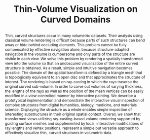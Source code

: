 ---
# this file is written in YAML http://docs.ansible.com/ansible/latest/YAMLSyntax.html
# all lines with a leading sharp are comments and will not be compiled
# longer blocks of text should start with a a leading > to escape all special characters

# URL handle for generated webpage
slug:       thinvolvis

#specifies layout to be used for page generation (do not modify)
layout:     publication

#publication title
title:      >
   Thin-Volume Visualization on Curved Domains
   
#include in selected publications on front page (optional, delete line if not applicable)
display:	selected

#list all publication authors in correct order (please check the spelling is identical to your personal page)
authors:
 - Felix Herter
 - Hans-Christian Hege
 - Markus Hadwiger
 - Verena Lepper
 - Daniel Baum
 
#insert publication venue (displayed on publication page)
venue:      >
   Computer Graphics Forum, Vol.40, No.3 (Proceedings Eurographics/IEEE Symposium on Visualization, Eurovis 2021), pp. 147-157
   
#insert short venue (displayed in box in publication list)
shortvenue: >
   Eurovis 2021

#specify publication year
year:       2021

#insert abstract of publication
abstract:   >
   Thin, curved structures occur in many volumetric datasets. Their analysis using classical volume rendering is difficult because parts of such structures can bend away or hide behind occluding elements. This problem cannot be fully compensated by effective navigation alone, because structure-adapted navigation in the volume is cumbersome and only parts of the structure are visible in each view. We solve this problem by rendering a spatially transformed view into the volume so that an unobscured visualization of the entire curved structure is obtained. As a result, simple and intuitive navigation becomes possible. The domain of the spatial transform is defined by a triangle mesh that is topologically equivalent to an open disc and that approximates the structure of interest. The rendering is based on ray-casting in which the rays traverse the original curved sub-volume. In order to carve out volumes of varying thickness, the lengths of the rays as well as the position of the mesh vertices can be easily modified in a view-controlled manner by interactive painting. We describe a prototypical implementation and demonstrate the interactive visual inspection of complex structures from digital humanities, biology, medicine, and materials science. Displaying the structure as a whole enables simple inspection of interesting substructures in their original spatial context. Overall, we show that transformed views utilizing ray-casting-based volume rendering supported by guiding surface meshes and supplemented by local, interactive modifications of ray lengths and vertex positions, represent a simple but versatile approach to effectively visualize thin, curved structures in volumetric data.
   
#link to hi-res teaser image of publication (please make sure the image is wide, e.g. aspect ratio between 4:2 and 4:1)
teaser:     './publications/2021_herter_thinvolvis.jpg'
   
#link to smaller thumbnail image of publication (please make sure the aspect ratio is 3:2, suggested size is 150x100px)
thumbnail:  './publications/2021_herter_thumbnail.png'

#link to publication video (optional): you can either upload the video to our website (insert local link) or host it on youtube or vimeo (in this case insert the youtube/vimeo link)
#video:      'https://vimeo.com/'

#link to talk video (optional): you can either upload the video to our website (insert local link) or host it on youtube or vimeo (in this case insert the youtube/vimeo link)
talk:       'https://www.youtube.com/watch?v=JSHjLvIulY0'

#link to publication pdf (optional)
pdf:        'https://onlinelibrary.wiley.com/doi/epdf/10.1111/cgf.14296'
#pdf:        './publications/2021_herter_thinvolvis.pdf'

#link to appendix pdf (optional)
#pdfsupp:    './publications/2021_herter_thinvolvis_appendixes.pdf'

#insert citation. please format citation by inserting <br> at line breaks, &nbsp;&nbsp; will insert a tab character to prettify the citation
citation:   >
  @article{Herter2021ThinVolumeVisualization,<br>
   &nbsp;&nbsp;title = {Thin-Volume Visualization on Curved Domains},<br>
   &nbsp;&nbsp;author = {Herter, Felix and Hege, Hans-Christian and Hadwiger, Markus and Lepper, Verena and Baum, Daniel},<br>
   &nbsp;&nbsp;journal = {Computer Graphics Forum (Proceedings Eurographics/IEEE Symposium on Visualization, Eurovis 2021},<br>
   &nbsp;&nbsp;year = {2021},<br>
   &nbsp;&nbsp;volume = {40},<br>
   &nbsp;&nbsp;number = {3},<br>
   &nbsp;&nbsp;pages = {147-157}<br>
  }

#insert links to additional material for the publication (optional)
#links need a title, a URL and a type (this defines the link icon) which can be one of the following values: code, archive, files, slides or text (this is the default icon)
links: 
# - title: Slides
#   type:  slides
#   url:   './publications/2021_herter_slides.pdf'
# - title: Code
#   type:  github
#   url:   'https://github.com/vccvisualization/thinvolvis'
 
---